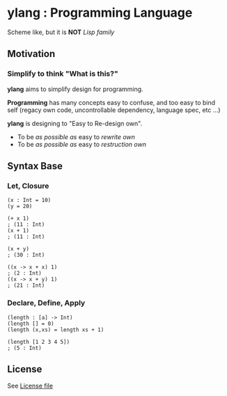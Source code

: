 # ylang : Programming Language
Scheme like, but it is **NOT** _Lisp family_

## Motivation
### Simplify to think "What is this?"

**ylang** aims to simplify design for programming.

**Programming** has many concepts easy to confuse, and too easy to bind self (regacy own code, uncontrollable dependency, language spec, etc ...)

**ylang** is designing to "Easy to Re-design own".
- To be _as possible as_ easy to _rewrite own_
- To be _as possible as_ easy to _restruction own_

## Syntax Base

### Let, Closure
```
(x : Int = 10)
(y = 20)

(+ x 1)
; (11 : Int)
(x + 1)
; (11 : Int)

(x + y)
; (30 : Int)

((x -> x + x) 1)
; (2 : Int)
((x -> x + y) 1)
; (21 : Int)
```

### Declare, Define, Apply
```
(length : [a] -> Int)
(length [] = 0)
(length (x,xs) = length xs + 1)

(length [1 2 3 4 5])
; (5 : Int)
```

## License
See [License file]( https://github.com/VoQn/ylang/blob/master/LICENSE)
